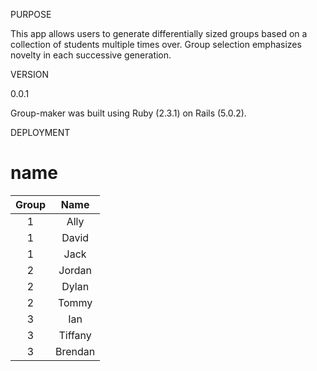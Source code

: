 PURPOSE

This app allows users to generate differentially sized groups based on a collection of students multiple times over.  Group selection emphasizes novelty in each successive generation.

VERSION

0.0.1

Group-maker was built using Ruby (2.3.1) on Rails (5.0.2).

DEPLOYMENT

# name

Group | Name
:---: | :---:
1 | Ally
1 | David
1 | Jack
2 | Jordan
2 | Dylan
2 | Tommy
3 | Ian
3 | Tiffany
3 | Brendan
